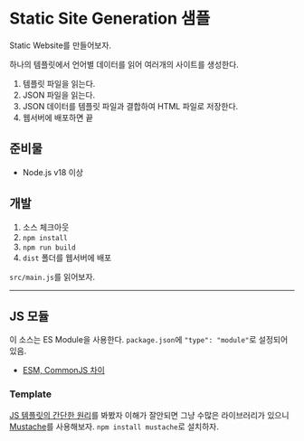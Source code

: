 # Static Site Generation 샘플

Static Website를 만들어보자.

하나의 템플릿에서 언어별 데이터를 읽어 여러개의 사이트를 생성한다.

1. 템플릿 파일을 읽는다.
1. JSON 파일을 읽는다.
1. JSON 데이터를 템플릿 파일과 결합하여 HTML 파일로 저장한다.
1. 웹서버에 배포하면 끝

## 준비물

- Node.js v18 이상

## 개발

1. 소스 체크아웃
1. `npm install`
1. `npm run build`
1. `dist` 폴더를 웹서버에 배포

`src/main.js`를 읽어보자.

---

## JS 모듈

이 소스는 ES Module을 사용한다. `package.json`에 `"type": "module"`로 설정되어 있음.

- [ESM, CommonJS 차이](https://velog.io/@kakasoo/ESM%EA%B3%BC-CommonJS%EC%9D%98-%EC%B0%A8%EC%9D%B4)

### Template

[JS 템플릿의 간단한 원리](https://medium.com/wdstack/understanding-javascript-micro-templating-f37a37b3b40e)를 봐봤자 이해가 잘안되면 그냥 수많은 라이브러리가 있으니 [Mustache](https://github.com/janl/mustache.js/)를 사용해보자.
`npm install mustache`로 설치하자.
